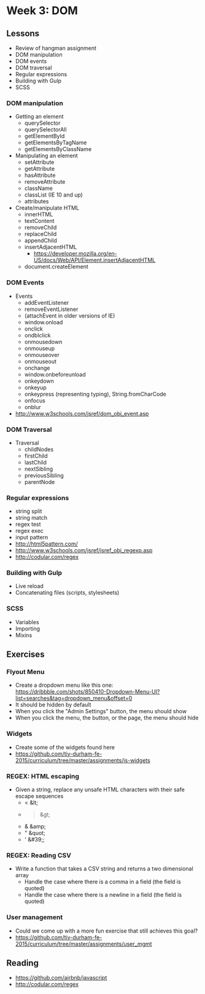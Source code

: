 # Week 3: DOM

## Lessons

- Review of hangman assignment
- DOM manipulation
- DOM events
- DOM traversal
- Regular expressions
- Building with Gulp
- SCSS

### DOM manipulation

- Getting an element
  - querySelector
  - querySelectorAll
  - getElementById
  - getElementsByTagName
  - getElementsByClassName
- Manipulating an element
  - setAttribute
  - getAttribute
  - hasAttribute
  - removeAttribute
  - className
  - classList (IE 10 and up)
  - attributes
- Create/manipulate HTML
  - innerHTML
  - textContent
  - removeChild
  - replaceChild
  - appendChild
  - insertAdjacentHTML
    - https://developer.mozilla.org/en-US/docs/Web/API/Element.insertAdjacentHTML
  - document.createElement

### DOM Events

- Events
  - addEventListener
  - removeEventListener
  - (attachEvent in older versions of IE)
  - window.onload
  - onclick
  - ondblclick
  - onmousedown
  - onmouseup
  - onmouseover
  - onmouseout
  - onchange
  - window.onbeforeunload
  - onkeydown
  - onkeyup
  - onkeypress (representing typing), String.fromCharCode
  - onfocus
  - onblur
- http://www.w3schools.com/jsref/dom_obj_event.asp

### DOM Traversal

- Traversal
  - childNodes
  - firstChild
  - lastChild
  - nextSibling
  - previousSibling
  - parentNode

### Regular expressions

- string split
- string match
- regex test
- regex exec
- input pattern
- http://html5pattern.com/
- http://www.w3schools.com/jsref/jsref_obj_regexp.asp
- http://codular.com/regex

### Building with Gulp

- Live reload
- Concatenating files (scripts, stylesheets)

### SCSS

- Variables
- Importing
- Mixins

## Exercises

### Flyout Menu

- Create a dropdown menu like this one:
https://dribbble.com/shots/850410-Dropdown-Menu-UI?list=searches&tag=dropdown_menu&offset=0
- It should be hidden by default
- When you click the "Admin Settings" button, the menu should show
- When you click the menu, the button, or the page, the menu should hide

### Widgets

- Create some of the widgets found here
- https://github.com/tiy-durham-fe-2015/curriculum/tree/master/assignments/js-widgets

### REGEX: HTML escaping

- Given a string, replace any unsafe HTML characters with their safe escape sequences
  - < &amp;lt;
  - > &amp;gt;
  - & &amp;amp;
  - " &amp;quot;
  - ' &amp;#39;;

### REGEX: Reading CSV

- Write a function that takes a CSV string and returns a two dimensional array
  - Handle the case where there is a comma in a field (the field is quoted)
  - Handle the case where there is a newline in a field (the field is quoted)

### User management

- Could we come up with a more fun exercise that still achieves this goal?
- https://github.com/tiy-durham-fe-2015/curriculum/tree/master/assignments/user_mgmt

## Reading

- https://github.com/airbnb/javascript
- http://codular.com/regex

